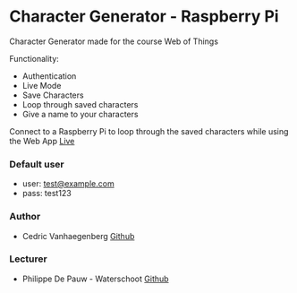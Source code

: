 # Character Generator - Raspberry Pi
Character Generator made for the course Web of Things

Functionality: 
- Authentication
- Live Mode
- Save Characters
- Loop through saved characters
- Give a name to your characters

Connect to a Raspberry Pi to loop through the saved characters while using the Web App
[Live](https://cedrvanh.github.io/1819-character-generator/)

### Default user
- user: test@example.com
- pass: test123

### Author
- Cedric Vanhaegenberg [Github](https://github.com/cedrvanh)

### Lecturer
- Philippe De Pauw - Waterschoot [Github](https://github.com/drdynscript)